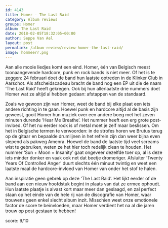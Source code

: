 ```yaml
---
id: 4143
title: Homer - The Last Raid
category: Album reviews
groups: Homer
album: The Last Raid
date: 2018-02-05T18:32:05+00:00
author: Seppe Van Ael
layout: post
permalink: /album-review/review-homer-the-last-raid/
image: hommeerr.png
---
```

Aan alle mooie liedjes komt een eind. Homer, één van Belgisch meest toonaangevende hardcore, punk en rock bands is niet meer. Of het is te zeggen: 24 februari doet de band hun laatste optreden in de Klinker Club in Aarschot. Als afscheidscadeau bracht de band nog een EP uit die de naam ‘The Last Raid’ heeft gekregen. Ook bij hun allerlaatste drie nummers doet Homer wat ze altijd al hebben gedaan: afstappen van de standaard.

Zoals we gewoon zijn van Homer, weet de band bij elke plaat een iets andere richting in te gaan. Hoewel punk en hardcore altijd al de basis zijn geweest, gooit Homer hun muziek over een andere boeg met het zeven minuten durende ‘Hear Me Breathe’. Het nummer heeft een erg grote post- invloed. Of het nu eerder rock is of metal moet je zelf maar beslissen. Om het in Belgische termen te verwoorden: in de strofes horen we Brutus terug op de gitaar en bepaalde drumlijnen in het refrein zijn dan weer bijna even slepend als pakweg Amenra. Hoewel de band de laatste tijd veel screams wist te gebruiken, weten ze het hier toch redelijk clean te houden. Het nummer ‘Sun + Moon = Insanity’ gaat ongeveer dezelfde toer op, al is deze iets minder donker en vaak ook net dat beetje dromeriger. Afsluiter ‘Twenty Years Of Controlled Anger’ duurt slechts één minuut twintig en weet een laatste maal de hardcore-invloed van Homer van onder het stof te halen.

Aan inspiratie geen gebrek op deze ‘The Last Raid’. Het lijkt eerder of de band aan een nieuw hoofdstuk begint in plaats van dat ze ermee ophoudt. Hun laatste plaatje is alvast kort maar meer dan geslaagd, en zal perfect staan op het einde van de hele rij van de discografie van Homer, waar trouwens geen enkel slecht album inzit. Misschien weet onze emotionele factor de score te beïnvloeden, maar Homer verdient het na al die jaren trouw op post gestaan te hebben!

score: 9/10
